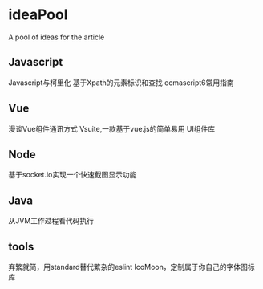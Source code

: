 # ideaPool
A pool of ideas for the article

## Javascript
Javascript与柯里化
基于Xpath的元素标识和查找
ecmascript6常用指南

## Vue
漫谈Vue组件通讯方式
Vsuite,一款基于vue.js的简单易用 UI组件库

## Node
基于socket.io实现一个快速截图显示功能

## Java
从JVM工作过程看代码执行

## tools
弃繁就简，用standard替代繁杂的eslint
IcoMoon，定制属于你自己的字体图标库
